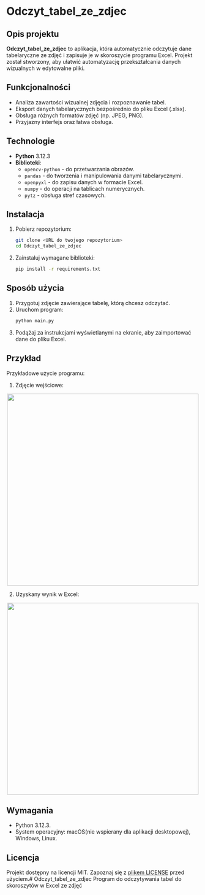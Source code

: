# Odczyt_tabel_ze_zdjec

## Opis projektu
**Odczyt_tabel_ze_zdjec** to aplikacja, która automatycznie odczytuje dane tabelaryczne ze zdjęć i zapisuje je w skoroszycie programu Excel. Projekt został stworzony, aby ułatwić automatyzację przekształcania danych wizualnych w edytowalne pliki.

## Funkcjonalności
- Analiza zawartości wizualnej zdjęcia i rozpoznawanie tabel.
- Eksport danych tabelarycznych bezpośrednio do pliku Excel (.xlsx).
- Obsługa różnych formatów zdjęć (np. JPEG, PNG).
- Przyjazny interfejs oraz łatwa obsługa.

## Technologie
- **Python** 3.12.3
- **Biblioteki**:
    - `opencv-python` - do przetwarzania obrazów.
    - `pandas` - do tworzenia i manipulowania danymi tabelarycznymi.
    - `openpyxl` - do zapisu danych w formacie Excel.
    - `numpy` - do operacji na tablicach numerycznych.
    - `pytz` - obsługa stref czasowych.

## Instalacja
1. Pobierz repozytorium:
   ```bash
   git clone <URL do twojego repozytorium>
   cd Odczyt_tabel_ze_zdjec
   ```
2. Zainstaluj wymagane biblioteki:
   ```bash
   pip install -r requirements.txt
   ```

## Sposób użycia
1. Przygotuj zdjęcie zawierające tabelę, którą chcesz odczytać.
2. Uruchom program:
   ```bash
   python main.py
   ```
3. Podążaj za instrukcjami wyświetlanymi na ekranie, aby zaimportować dane do pliku Excel.

## Przykład
Przykładowe użycie programu:
1. Zdjęcie wejściowe:
   
<p align="center">
  <img src="https://github.com/user-attachments/assets/99ed6f9f-f6f2-4756-aa91-b5866786e980" width="500">
</p>

2. Uzyskany wynik w Excel:

<p align="center">
  <img src="https://github.com/user-attachments/assets/9475d281-f2a0-4d64-a5ab-682e733f0c10" width="500">
</p>



## Wymagania
- Python 3.12.3.
- System operacyjny: macOS(nie wspierany dla aplikacji desktopowej), Windows, Linux.


## Licencja
Projekt dostępny na licencji MIT. Zapoznaj się z [plikem LICENSE](LICENSE) przed użyciem.# Odczyt_tabel_ze_zdjec
 Program do odczytywania tabel do skoroszytów w Excel ze zdjęć
